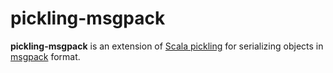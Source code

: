 pickling-msgpack
=====

__pickling-msgpack__ is an extension of [Scala pickling](https://github.com/scala/pickling) for serializing objects in [msgpack](http://msgpack.org) format. 



